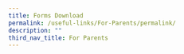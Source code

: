 ```yaml
---
title: Forms Download
permalink: /useful-links/For-Parents/permalink/
description: ""
third_nav_title: For Parents
---
```

